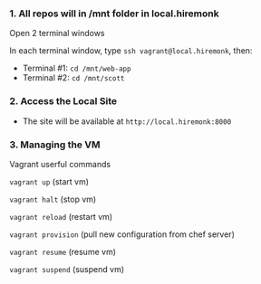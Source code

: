 ### 1. All repos will in /mnt folder in local.hiremonk

Open 2 terminal windows

In each terminal window, type ```ssh vagrant@local.hiremonk```, then:

* Terminal #1: ```cd /mnt/web-app```
* Terminal #2: ```cd /mnt/scott```

### 2. Access the Local Site

* The site will be available at ```http://local.hiremonk:8000```

### 3. Managing the VM
Vagrant userful commands

`vagrant up` (start vm)

`vagrant halt` (stop vm)

`vagrant reload` (restart vm)

`vagrant provision` (pull new configuration from chef server)

`vagrant resume` (resume vm)

`vagrant suspend` (suspend vm)

